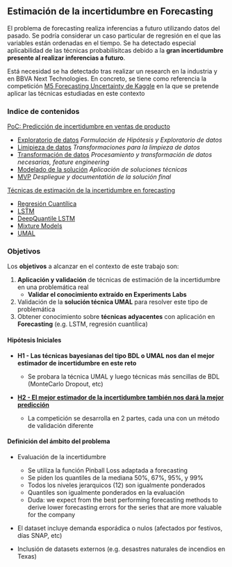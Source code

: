 ## Estimación de la incertidumbre en Forecasting 

El problema de forecasting realiza inferencias a futuro utilizando datos del pasado. Se podría considerar un caso particular de regresión en el que las variables están ordenadas en el tiempo. Se ha detectado especial aplicabilidad de las técnicas probabilísitcas debido a la **gran incertidumbre presente al realizar inferencias a futuro**.  

Está necesidad se ha detectado tras realizar un research en la industria y en BBVA Next Technologies. En concreto, se tiene como referencia la competición [M5 Forecasting Uncertainty de Kaggle](https://www.kaggle.com/c/m5-forecasting-uncertainty) en la que se pretende aplicar las técnicas estudiadas en este contexto

### Indice de contenidos

[PoC: Predicción de incertidumbre en ventas de producto](/poc_forecasting_uncertainty/m5_forecasting_uncertainty)
* [Exploratorio de datos](/poc_forecasting_uncertainty/m5_forecasting_uncertainty/dataset_exploration/) *Formulación de Hipótesis y Exploratorio de datos* 
* [Limipieza de datos](/poc_forecasting_uncertainty/m5_forecasting_uncertainty/dataset_cleaning/) *Transformaciones para la limpieza de datos*
* [Transformación de datos](/poc_forecasting_uncertainty/m5_forecasting_uncertainty/dataset_tranformation/) *Procesamiento y transformación de datos necesarias, feature engineering*
* [Modelado de la solución](/poc_forecasting_uncertainty/m5_forecasting_uncertainty/ml_solutions/) *Aplicación de soluciones técnicas*
* [MVP](/poc_forecasting_uncertainty/m5_forecasting_uncertainty/mvp_final_solution/) *Despliegue y documentatión de la solución final*

[Técnicas de estimación de la incertidumbre en forecasting](/poc_forecasting_uncertainty/techniques)
 * [Regresión Cuantílica](/poc_forecasting_uncertainty/techniques/quantile_regression/) 
 * [LSTM](/poc_forecasting_uncertainty/techniques/lstm/)
 * [DeepQuantile LSTM](/poc_forecasting_uncertainty/techniques/deepquantile_lstm/)
 * [Mixture Models](/poc_forecasting_uncertainty/techniques/mixture_models/)
 * [UMAL](/poc_forecasting_uncertainty/techniques/umal/)

### Objetivos

Los **objetivos** a alcanzar en el contexto de este trabajo son:

1. **Aplicación y validación** de técnicas de estimación de la incertidumbre en una problemática real
   - **Validar el conocimiento extraído en Experiments Labs**
2. Validación de la **solución técnica UMAL** para resolver este tipo de problemática
3. Obtener conocimiento sobre **técnicas adyacentes** con aplicación en **Forecasting** (e.g. LSTM, regresión cuantílica)


#### Hipótesis Iniciales 

- **H1 - Las técnicas bayesianas del tipo BDL o UMAL nos dan el mejor estimador de incertidumbre en este reto**

   - Se probara la técnica UMAL y luego técnicas más sencillas de BDL (MonteCarlo Dropout, etc) 

- [**H2 - El mejor estimador de la incertidumbre también nos dará la mejor predicción**](https://github.com/beeva/TEC_LAB-bayesian_probabilistic/tree/master/labs_experiments)
  
   - La competición se desarrolla en 2 partes, cada una con un método de validación diferente



#### Definición del ámbito del problema


- Evaluación de la incertidumbre
   - Se utiliza la función Pinball Loss adaptada a forecasting
   - Se piden los quantiles de la mediana 50%, 67%, 95%, y 99%
   - Todos los niveles jerarquicos (12) son igualmente ponderados
   - Quantiles son igualmente ponderados en la evaluación
   - Duda: we expect from the best performing forecasting methods to derive lower forecasting errors for the series that are more valuable for the company
 
 - El dataset incluye demanda esporádica o nulos (afectados por festivos, días SNAP, etc)
 - Inclusión de datasets externos (e.g. desastres naturales de incendios en Texas)
      
